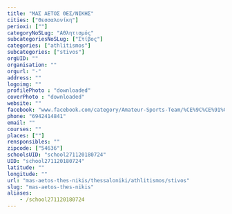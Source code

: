 ```yaml
---
title: "ΜΑΣ ΑΕΤΟΣ ΘΕΣ/ΝΙΚΗΣ"
cities: ["Θεσσαλονίκη"]
perioxi: [""]
categoryNoSLug: "Αθλητισμός"
subcategoriesNoSLug: ["Στίβος"]
categories: ["athlitismos"]
subcategories: ["stivos"]
orgUID: ""
organisation: ""
orgurl: "-"
address: ""
logoimg: ""
profilePhoto : "downloaded"
coverPhoto : "downloaded"
website: ""
facebook: "www.facebook.com/category/Amateur-Sports-Team/%CE%9C%CE%91%CE%A3-%CE%91%CE%95%CE%A4%CE%9F%CE%A3-%CE%98%CE%B5%CF%83%CF%83%CE%B1%CE%BB%CE%BF%CE%BD%CE%AF%CE%BA%CE%B7%CF%82-1538293329756660/"
phone: "6942414841"
email: ""
courses: ""
places: [""]
rensponsibles: ""
zipcode: ["54636"]
schoolsUID: "school271120180724"
UID: "school271120180724"
latitude: ""
longitude: ""
url: "mas-aetos-thes-nikis/thessaloniki/athlitismos/stivos"
slug: "mas-aetos-thes-nikis"
aliases:
    - /school271120180724
---
```





